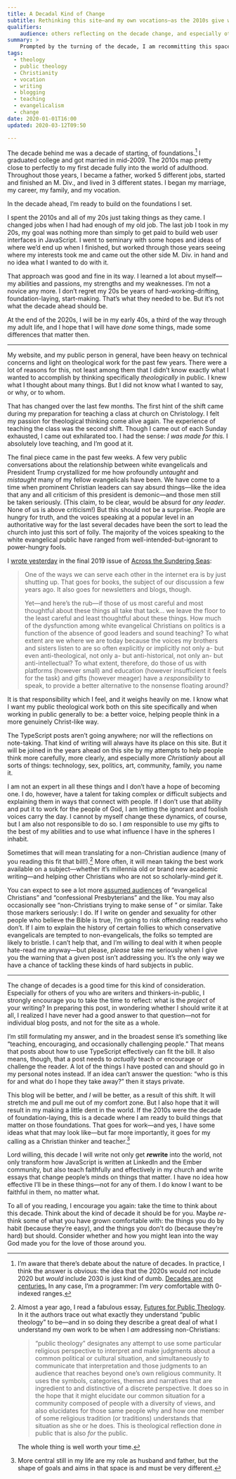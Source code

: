 ```yaml
---
title: A Decadal Kind of Change
subtitle: Rethinking this site—and my own vocations—as the 2010s give way to the 2020s.
qualifiers:
    audience: others reflecting on the decade change, and especially other Christians thinking about their callings.
summary: >
    Prompted by the turning of the decade, I am recommitting this space to being about more than just tech and thinking and writing. Never less than those—but also, and equally importantly, to the task of public theology.
tags:
  - theology
  - public theology
  - Christianity
  - vocation
  - writing 
  - blogging
  - teaching
  - evangelicalism
  - change
date: 2020-01-01T16:00
updated: 2020-03-12T09:50

---
```


The decade behind me was a decade of starting, of foundations.[^decades] I graduated college and got married in mid-2009. The 2010s map pretty close to perfectly to my first decade fully into the world of adulthood. Throughout those years, I became a father, worked 5 different jobs, started and finished an M. Div., and lived in 3 different states. I began my marriage, my career, my family, and my vocation.

In the decade ahead, I’m ready to build on the foundations I set.

I spent the 2010s and all of my 20s just taking things as they came. I changed jobs when I had had enough of my old job. The last job I took in my 20s, my goal was nothing more than simply to get paid to build web user interfaces in JavaScript. I went to seminary with some hopes and ideas of where we’d end up when I finished, but worked through those years seeing where my interests took me and came out the other side M. Div. in hand and no idea what I wanted to do with it.

That approach was good and fine in its way. I learned a lot about myself—my abilities and passions, my strengths and my weaknesses. I’m not a novice any more. I don’t regret my 20s be years of hard-working-drifting, foundation-laying, start-making. That’s what they needed to be. But it’s not what the decade ahead should be.

At the end of the 2020s, I will be in my early 40s, a third of the way through my adult life, and I hope that I will have *done* some things, made some differences that matter then.

---

My website, and my public person in general, have been heavy on technical concerns and light on theological work for the past few years. There were a lot of reasons for this, not least among them that I didn’t know exactly what I wanted to accomplish by thinking specifically *theologically* in public. I knew what I thought about many things. But I did not know what I wanted to say, or why, or to whom.

That has changed over the last few months. The first hint of the shift came during my preparation for teaching a class at church on Christology. I felt my passion for theological thinking come alive again. The experience of teaching the class was the second shift. Though I came out of each Sunday exhausted, I came out exhilarated too. I had the sense: *I was made for this.* I absolutely love teaching, and I’m good at it.

The final piece came in the past few weeks. A few very public conversations about the relationship between white evangelicals and President Trump crystallized for me how profoundly *untaught* and *mistaught* many of my fellow evangelicals have been. We have come to a time when prominent Christian leaders can say absurd things—like the idea that any and all criticism of this president is demonic—and those men still be taken seriously. (This claim, to be clear, would be absurd for *any leader*. None of us is above criticism!) But this should not be a surprise. People are hungry for truth, and the voices speaking at a popular level in an authoritative way for the last several decades have been the sort to lead the church into just this sort of folly. The majority of the voices speaking to the white evangelical public have ranged from well-intended-but-ignorant to power-hungry fools.

I [wrote yesterday][atss-32] in the final 2019 issue of [Across the Sundering Seas][atss]:

> One of the ways we can serve each other in the internet era is by just shutting up. That goes for books, the subject of our discussion a few years ago. It also goes for newsletters and blogs, though.
> 
> Yet—and here’s the rub—if those of us most careful and most thoughtful about these things all take that tack… we leave the floor to the least careful and least thoughtful about these things. How much of the dysfunction among white evangelical Christians on politics is a function of the absence of good leaders and sound teaching? To what extent are we where we are today because the voices my brothers and sisters listen to are so often explicitly or implicitly not only a- but even anti-theological, not only a- but anti-historical, not only an- but anti-intellectual? To what extent, therefore, do those of us with platforms (however small) and education (however insufficient it feels for the task) and gifts (however meager) have a *responsibility* to speak, to provide a better alternative to the nonsense floating around?

It is that responsibility which I feel, and it weighs heavily on me. I know what I want my public theological work both on this site specifically and when working in public generally to be: a better voice, helping people think in a more genuinely Christ-like way.

The TypeScript posts aren’t going anywhere; nor will the reflections on note-taking. That kind of writing will always have its place on this site. But it will be joined in the years ahead on this site by my attempts to help people think more carefully, more clearly, and especially more *Christianly* about all sorts of things: technology, sex, politics, art, community, family, you name it.

I am not an expert in all these things and I don’t have a hope of becoming one. I do, however, have a talent for taking complex or difficult subjects and explaining them in ways that connect with people. If I don’t use that ability and put it to work for the people of God, I am letting the ignorant and foolish voices carry the day. I cannot by myself change these dynamics, of course, but I am also not responsible to do so. I *am* responsible to use my gifts to the best of my abilities and to use what influence I have in the spheres I inhabit.

Sometimes that will mean translating for a non-Christian audience (many of you reading this fit that bill!).[^public-theology] More often, it will mean taking the best work available on a subject—whether it’s millennia old or brand new academic writing—and helping other Christians who are not so scholarly-mind *get* it.

You can expect to see a lot more [assumed audiences][aa] of “evangelical Christians” and “confessional Presbyterians” and the like. You may also occasionally see “non-Christians trying to make sense of _<something happening right now>_” or similar. Take those markers seriously: I do. If I write on gender and sexuality for other people who believe the Bible is true, I’m going to risk offending readers who don’t. If I aim to explain the history of certain follies to which conservative evangelicals are tempted to non-evangelicals, the folks so tempted are likely to bristle. I can’t help that, and I’m willing to deal with it when people hate-read me anyway—but please, *please* take me seriously when I give you the warning that a given post isn’t addressing you. It’s the only way we have a chance of tackling these kinds of hard subjects in public.

[atss-32]: https://buttondown.email/chriskrycho/archive/shall-we-all-keep-publishing-across-the-sundering/
[atss]: https://buttondown.email/chriskrycho
[aa]: https://v4.chriskrycho.com/2018/assumed-audiences.html

---

The change of decades is a good time for this kind of consideration. Especially for others of you who are writers and thinkers-in-public, I strongly encourage you to take the time to reflect: what is the *project* of your writing? In preparing this post, in wondering whether I should write it at all, I realized I have never had a good answer to that question—not for individual blog posts, and not for the site as a whole.

I’m still formulating my answer, and in the broadest sense it’s something like “teaching, encouraging, and occasionally challenging people.” That means that posts about how to use TypeScript effectively can fit the bill. It also means, though, that a post needs to *actually* teach or encourage or challenge the reader. A lot of the things I have posted can and should go in my personal notes instead. If an idea can’t answer the question: “who is this for and what do I hope they take away?” then it stays private.

This blog will be better, and *I* will be better, as a result of this shift. It will stretch me and pull me out of my comfort zone. But I also hope that it will result in my making a little dent in the world. If the 2010s were the decade of foundation-laying, this is a decade where I am ready to build things that matter on those foundations. That goes for work—and yes, I have some ideas what that may look like—but far more importantly, it goes for my calling as a Christian thinker and teacher.[^family]

Lord willing, this decade I will write not only get <b><i>re</i>write</b> into the world, not only transform how JavaScript is written at LinkedIn and the Ember community, but also teach faithfully and effectively in my church and write essays that change people’s minds on things that matter. I have no idea how effective I’ll be in these things—not for any of them. I do know I want to be faithful in them, no matter what.

To all of you reading, I encourage you again: take the time to think about this decade. Think about the kind of decade it should be for you. Maybe *re*-think some of what you have grown comfortable with: the things you do by habit (because they’re easy), and the things you don’t do (because they’re hard) but should. Consider whether and how you might lean into the way God made you for the love of those around you.

[^decades]: I’m aware that there’s debate about the nature of decades. In practice, I think the answer is obvious: the idea that the 2020s would *not* include 2020  but *would* include 2030 is just kind of dumb. [Decades are not centuries.][xkcd] In any case, I’m a programmer: I’m *very* comfortable with 0-indexed ranges.

[xkcd]: https://xkcd.com/2249/

[^public-theology]: Almost a year ago, I read a fabulous essay, [Futures for Public Theology][fpt]. In it the authors trace out what exactly they understand “public theology” to be—and in so doing they describe a great deal of what I understand my own work to be when I *am* addressing non-Christians:

    > “public theology” designates any attempt to use some particular religious perspective to interpret and make judgments about a common political or cultural situation, and simultaneously to communicate that interpretation and those judgments to an audience that reaches beyond one’s own religious community. It uses the symbols, categories, themes and narratives that are ingredient to and distinctive of a discrete perspective. It does so in the hope that it might elucidate our common situation for a community composed of people with a diversity of views, and also elucidates for those same people why and how one member of some religious tradition (or traditions) understands that situation as she or he does. This is theological reflection done *in* public that is also *for* the public.

    The whole thing is well worth your time.

[fpt]:  https://politicaltheology.com/a-response-to-reconsidering-public-theology/

[^family]: More central still in my life are my role as husband and father, but the shape of goals and aims in that space is and must be very different.

